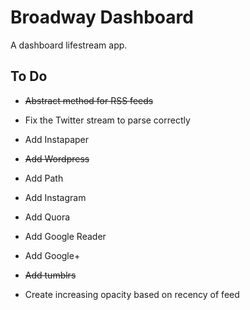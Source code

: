 # Broadway Dashboard

A dashboard lifestream app.

## To Do

* <del>Abstract method for RSS feeds
* Fix the Twitter stream to parse correctly
* Add Instapaper
* <del>Add Wordpress
* Add Path
* Add Instagram
* Add Quora
* Add Google Reader
* Add Google+
* <del>Add tumblrs

* Create increasing opacity based on recency of feed
